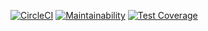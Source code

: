 [![CircleCI](https://circleci.com/gh/sudachen/go-mxnet/tree/master.svg?style=svg)](https://circleci.com/gh/sudachen/go-mxnet/tree/master) [![Maintainability](https://api.codeclimate.com/v1/badges/99026473d5905020813a/maintainability)](https://codeclimate.com/github/sudachen/go-mxnet/maintainability) [![Test Coverage](https://api.codeclimate.com/v1/badges/99026473d5905020813a/test_coverage)](https://codeclimate.com/github/sudachen/go-mxnet/test_coverage)

